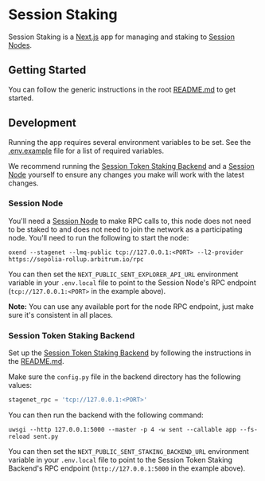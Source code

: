 # Session Staking

Session Staking is a [Next.js](https://nextjs.org/) app for managing and staking
to [Session Nodes](https://github.com/oxen-io/oxen-core).

## Getting Started

You can follow the generic instructions in the root [README.md](../../README.md#getting-started) to get started.

## Development

Running the app requires several environment variables to be set. See the [.env.example](.env.example) file for a list
of required variables.

We recommend running the [Session Token Staking Backend](https://github.com/oxen-io/sent-staking-backend/) and
a [Session Node](https://github.com/oxen-io/oxen-core) yourself to ensure any changes you make will work
with the latest changes.

### Session Node

You'll need a [Session Node](https://github.com/oxen-io/oxen-core) to make RPC calls to, this node
does not need to be staked to and does not need to join the network as a participating node. You'll need to run the
following to start the node:

```shell
oxend --stagenet --lmq-public tcp://127.0.0.1:<PORT> --l2-provider https://sepolia-rollup.arbitrum.io/rpc
```

You can then set the `NEXT_PUBLIC_SENT_EXPLORER_API_URL` environment variable in your `.env.local` file to point to
the Session Node's RPC endpoint (`tcp://127.0.0.1:<PORT>` in the example above).

**Note:** You can use any available port for the node RPC endpoint, just make sure it's consistent in all places.

### Session Token Staking Backend

Set up the [Session Token Staking Backend](https://github.com/oxen-io/sent-staking-backend/) by following the
instructions in the [README.md](https://github.com/oxen-io/sent-staking-backend/blob/main/README.md).

Make sure the `config.py` file in the backend directory has the following values:

```python
stagenet_rpc = 'tcp://127.0.0.1:<PORT>'
```

You can then run the backend with the following command:

```shell
uwsgi --http 127.0.0.1:5000 --master -p 4 -w sent --callable app --fs-reload sent.py 
```

You can then set the `NEXT_PUBLIC_SENT_STAKING_BACKEND_URL` environment variable in your `.env.local` file to point to
the Session Token Staking Backend's RPC endpoint (`http://127.0.0.1:5000` in the example above).